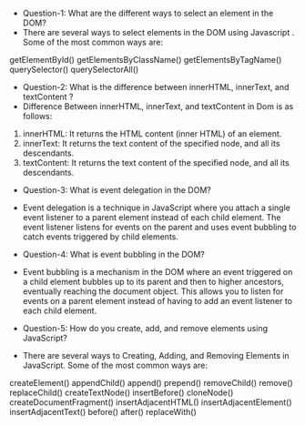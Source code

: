 - Question-1: What are the different ways to select an element in the DOM?
- There are several ways to select elements in the DOM using Javascript . Some of the most common ways are:

getElementById()
getElementsByClassName()
getElementsByTagName()
querySelector()
querySelectorAll()

- Question-2: What is the difference between innerHTML, innerText, and textContent ?
- Difference Between innerHTML, innerText, and textContent in Dom is as follows:

1. innerHTML: It returns the HTML content (inner HTML) of an element.
2. innerText: It returns the text content of the specified node, and all its descendants.
3. textContent: It returns the text content of the specified node, and all its descendants.

- Question-3: What is event delegation in the DOM?
- Event delegation is a technique in JavaScript where you attach a single event listener to a parent element instead of each child element. The event listener listens for events on the parent and uses event bubbling to catch events triggered by child elements.

- Question-4: What is event bubbling in the DOM?
- Event bubbling is a mechanism in the DOM where an event triggered on a child element bubbles up to its parent and then to higher ancestors, eventually reaching the document object. This allows you to listen for events on a parent element instead of having to add an event listener to each child element.

- Question-5: How do you create, add, and remove elements using JavaScript?
- There are several ways to Creating, Adding, and Removing Elements in JavaScript. Some of the most common ways are:

createElement()
appendChild()
append()
prepend()
removeChild()
remove()
replaceChild()
createTextNode()
insertBefore()
cloneNode()
createDocumentFragment()
insertAdjacentHTML()
insertAdjacentElement()
insertAdjacentText()
before()
after()
replaceWith()
